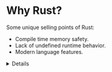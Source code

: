 # Why Rust?

Some unique selling points of Rust:

* Compile time memory safety.
* Lack of undefined runtime behavior.
* Modern language features.

<details>

Make sure to ask the class which languages they have experience with.
Depending on the answer you can highlight different features of Rust:

* Experience with C or C++: Rust eliminates a whole class of _runtime
  errors_ via the borrow checker. You get performance like in C and
  C++, but you don't have the memory unsafety issues. In addition, you
  get a modern language with constructs like pattern matching and
  built-in dependency management.

* Experience with Java, Python, JavaSript...: You get the same memory
  safety as in those languages, plus a similar high-level language
  feeling. In addition you get performance like in C and C++.

</details>
